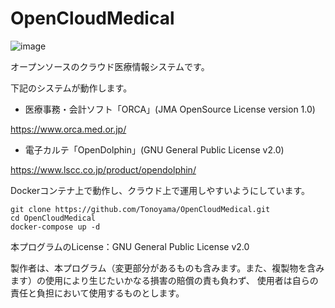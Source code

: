 # OpenCloudMedical

![image](https://user-images.githubusercontent.com/33394165/152839439-19168955-4f3b-4bef-bca0-938f87ac15ca.png)

オープンソースのクラウド医療情報システムです。

下記のシステムが動作します。
- 医療事務・会計ソフト「ORCA」(JMA OpenSource License version 1.0)

https://www.orca.med.or.jp/

- 電子カルテ「OpenDolphin」(GNU General Public License v2.0)

https://www.lscc.co.jp/product/opendolphin/

Dockerコンテナ上で動作し、クラウド上で運用しやすいようにしています。

```
git clone https://github.com/Tonoyama/OpenCloudMedical.git
cd OpenCloudMedical
docker-compose up -d
```

本プログラムのLicense：GNU General Public License v2.0

製作者は、本プログラム（変更部分があるものも含みます。また、複製物を含みます）の使用により生じたいかなる損害の賠償の責も負わず、
使用者は自らの責任と負担において使用するものとします。
